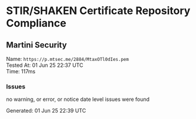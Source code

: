# STIR/SHAKEN Certificate Repository Compliance

## Martini Security

Name: `https://p.mtsec.me/2884/MtaxOTl0dIes.pem`\
Tested At: 01 Jun 25 22:37 UTC\
Time: 117ms

### Issues

no warning, or error, or notice date level issues were found

Generated: 01 Jun 25 22:39 UTC